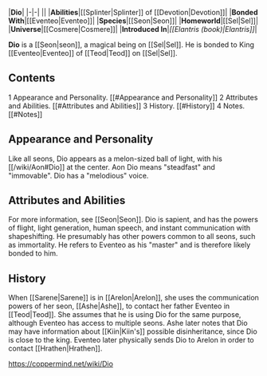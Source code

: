 |**Dio**|
|-|-|
||
|**Abilities**|[[Splinter\|Splinter]] of [[Devotion\|Devotion]]|
|**Bonded With**|[[Eventeo\|Eventeo]]|
|**Species**|[[Seon\|Seon]]|
|**Homeworld**|[[Sel\|Sel]]|
|**Universe**|[[Cosmere\|Cosmere]]|
|**Introduced In**|*[[Elantris (book)\|Elantris]]*|

**Dio** is a [[Seon\|seon]], a magical being on [[Sel\|Sel]]. He is bonded to King [[Eventeo\|Eventeo]] of [[Teod\|Teod]] on [[Sel\|Sel]].

## Contents

1 Appearance and Personality. [[#Appearance and Personality]] 
2 Attributes and Abilities. [[#Attributes and Abilities]] 
3 History. [[#History]] 
4 Notes. [[#Notes]] 


## Appearance and Personality
Like all seons, Dio appears as a melon-sized ball of light, with his [[/wiki/Aon#Dio]] at the center. Aon Dio means "steadfast" and "immovable". Dio has a "melodious" voice.

## Attributes and Abilities
For more information, see [[Seon\|Seon]].
Dio is sapient, and has the powers of flight, light generation, human speech, and instant communication with shapeshifting. He presumably has other powers common to all seons, such as immortality. He refers to Eventeo as his "master" and is therefore likely bonded to him.

## History
When [[Sarene\|Sarene]] is in [[Arelon\|Arelon]], she uses the communication powers of her seon, [[Ashe\|Ashe]], to contact her father Eventeo in [[Teod\|Teod]]. She assumes that he is using Dio for the same purpose, although Eventeo has access to multiple seons. Ashe later notes that Dio may have information about [[Kiin\|Kiin's]] possible disinheritance, since Dio is close to the king. Eventeo later physically sends Dio to Arelon in order to contact [[Hrathen\|Hrathen]].



https://coppermind.net/wiki/Dio